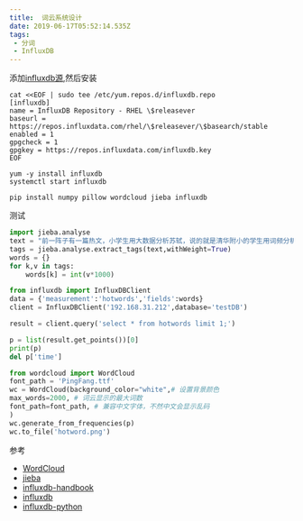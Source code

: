 ```yaml
---
title:  词云系统设计
date: 2019-06-17T05:52:14.535Z
tags: 
 - 分词
 - InfluxDB
---
```


添加[influxdb源](https://docs.influxdata.com/influxdb/v1.7/introduction/installation/),然后安装  
```
cat <<EOF | sudo tee /etc/yum.repos.d/influxdb.repo
[influxdb]
name = InfluxDB Repository - RHEL \$releasever
baseurl = https://repos.influxdata.com/rhel/\$releasever/\$basearch/stable
enabled = 1
gpgcheck = 1
gpgkey = https://repos.influxdata.com/influxdb.key
EOF

yum -y install influxdb
systemctl start influxdb

pip install numpy pillow wordcloud jieba influxdb
```

测试  
```python
import jieba.analyse
text = "前一阵子有一篇热文，小学生用大数据分析苏轼，说的就是清华附小的学生用词频分析方法对苏轼的作品进行了分析"
tags = jieba.analyse.extract_tags(text,withWeight=True)
words = {}
for k,v in tags:
	words[k] = int(v*1000)

from influxdb import InfluxDBClient
data = {'measurement':'hotwords','fields':words}
client = InfluxDBClient('192.168.31.212',database='testDB')

result = client.query('select * from hotwords limit 1;')

p = list(result.get_points())[0]
print(p)
del p['time']

from wordcloud import WordCloud
font_path = 'PingFang.ttf'
wc = WordCloud(background_color="white",# 设置背景颜色
max_words=2000, # 词云显示的最大词数  
font_path=font_path, # 兼容中文字体，不然中文会显示乱码
)
wc.generate_from_frequencies(p)
wc.to_file('hotword.png')
```


参考  
- [WordCloud](https://amueller.github.io/word_cloud/generated/wordcloud.WordCloud.html)
- [jieba](https://github.com/fxsjy/jieba)
- [influxdb-handbook](https://xtutu.gitbooks.io/influxdb-handbook/content/an_zhuang_shi_yong.html)
- [influxdb](https://docs.influxdata.com/influxdb/v1.7/introduction/installation/)
- [influxdb-python](https://influxdb-python.readthedocs.io/en/latest/)